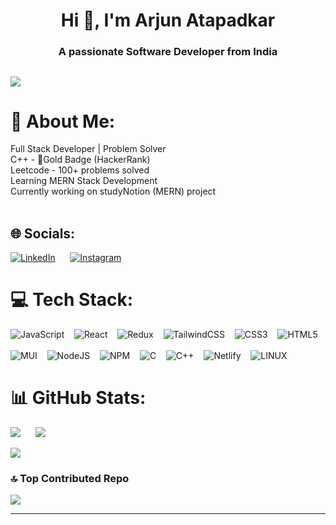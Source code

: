 <h1 align="center">Hi 👋, I'm Arjun Atapadkar</h1>
<h3 align="center">A passionate Software Developer from India</h3>

[![](https://visitcount.itsvg.in/api?id=arjunatapadkar&icon=5&color=1)](https://visitcount.itsvg.in)
---

# 💫 About Me:
Full Stack Developer | Problem Solver<br> 
C++ - 🥇Gold Badge (HackerRank) <br>
Leetcode - 100+ problems solved <br>
Learning MERN Stack Development<br>
Currently working on studyNotion (MERN) project<br><br>


## 🌐 Socials:
 [![LinkedIn](https://img.shields.io/badge/LinkedIn-%230077B5.svg?logo=linkedin&logoColor=white)](https://linkedin.com/in/arjunatapadkar) &nbsp;&nbsp;&nbsp;&nbsp;
[![Instagram](https://img.shields.io/badge/Instagram-%23E4405F.svg?logo=Instagram&logoColor=white)](https://instagram.com/arjun.atp)

# 💻 Tech Stack:


![JavaScript](https://img.shields.io/badge/javascript-%23323330.svg?style=for-the-badge&logo=javascript&logoColor=%23F7DF1E)            &nbsp;&nbsp;
![React](https://img.shields.io/badge/react-%2320232a.svg?style=for-the-badge&logo=react&logoColor=%2361DAFB)                      &nbsp;&nbsp;
![Redux](https://img.shields.io/badge/redux-%23593d88.svg?style=for-the-badge&logo=redux&logoColor=white)                        &nbsp;&nbsp;
![TailwindCSS](https://img.shields.io/badge/tailwindcss-%2338B2AC.svg?style=for-the-badge&logo=tailwind-css&logoColor=white)        &nbsp;&nbsp;
![CSS3](https://img.shields.io/badge/css3-%231572B6.svg?style=for-the-badge&logo=css3&logoColor=white)        &nbsp;&nbsp;
![HTML5](https://img.shields.io/badge/html5-%23E34F26.svg?style=for-the-badge&logo=html5&logoColor=white)       &nbsp;&nbsp;
<br><br>
![MUI](https://img.shields.io/badge/MUI-%230081CB.svg?style=for-the-badge&logo=material-ui&logoColor=white)                    &nbsp;&nbsp;
![NodeJS](https://img.shields.io/badge/node.js-6DA55F?style=for-the-badge&logo=node.js&logoColor=white)                        &nbsp;&nbsp;
![NPM](https://img.shields.io/badge/NPM-%23000000.svg?style=for-the-badge&logo=npm&logoColor=white)                           &nbsp;&nbsp;  ![C](https://img.shields.io/badge/c-%2300599C.svg?style=for-the-badge&logo=c&logoColor=white)                 &nbsp;&nbsp; 
![C++](https://img.shields.io/badge/c++-%2300599C.svg?style=for-the-badge&logo=c%2B%2B&logoColor=white)       &nbsp;&nbsp;
![Netlify](https://img.shields.io/badge/netlify-%23000000.svg?style=for-the-badge&logo=netlify&logoColor=#00C7B7)                     &nbsp;&nbsp;
![LINUX](https://img.shields.io/badge/Linux-FCC624?style=for-the-badge&logo=linux&logoColor=black)                                 &nbsp;&nbsp;
# 📊 GitHub Stats:
![](https://github-readme-stats.vercel.app/api/top-langs/?username=arjunatapadkar&theme=tokyonight&hide_border=false&include_all_commits=false&count_private=false&layout=compact)         &nbsp;&nbsp;&nbsp;&nbsp;
![](https://github-readme-streak-stats.herokuapp.com/?user=arjunatapadkar&theme=tokyonight&hide_border=false)

![](https://github-readme-stats.vercel.app/api?username=arjunatapadkar&theme=tokyonight&hide_border=false&include_all_commits=false&count_private=false)



### 🔝 Top Contributed Repo
![](https://github-contributor-stats.vercel.app/api?username=arjunatapadkar&limit=5&theme=tokyonight&combine_all_yearly_contributions=true)

---

<!-- Proudly created with GPRM ( https://gprm.itsvg.in ) -->
